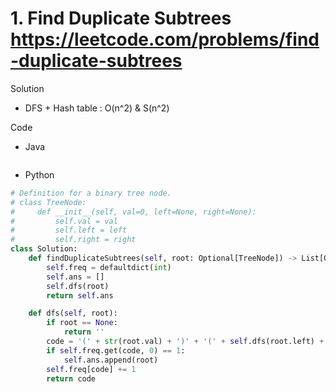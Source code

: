 # 1. Find Duplicate Subtrees https://leetcode.com/problems/find-duplicate-subtrees

Solution

- DFS + Hash table : O(n^2) & S(n^2)

Code

- Java

```java

```

- Python

```python
# Definition for a binary tree node.
# class TreeNode:
#     def __init__(self, val=0, left=None, right=None):
#         self.val = val
#         self.left = left
#         self.right = right
class Solution:
    def findDuplicateSubtrees(self, root: Optional[TreeNode]) -> List[Optional[TreeNode]]:
        self.freq = defaultdict(int)
        self.ans = []
        self.dfs(root)
        return self.ans

    def dfs(self, root):
        if root == None:
            return ''
        code = '(' + str(root.val) + ')' + '(' + self.dfs(root.left) + ')' + '(' + self.dfs(root.right) + ')'  # serialize the subtree so that it can be stored in a hash table
        if self.freq.get(code, 0) == 1:
            self.ans.append(root)
        self.freq[code] += 1
        return code
```